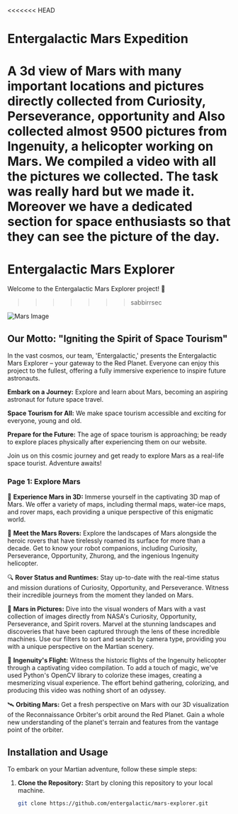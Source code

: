 <<<<<<< HEAD
# Entergalactic Mars Expedition


A 3d view of Mars with many important locations and pictures directly collected from Curiosity, Perseverance, opportunity and 
Also collected almost 9500 pictures from Ingenuity, a helicopter working on Mars. We compiled a video with all the pictures we collected. The task was really hard but we made it. Moreover we have a dedicated section for space enthusiasts so that they can see the picture of the day.
=======
# Entergalactic Mars Explorer

Welcome to the Entergalactic Mars Explorer project! 🚀
>>>>>>> sabbirrsec


![Mars Image](https://i.ibb.co/xYxNMF3/Screenshot-from-2023-09-11-02-26-46.png)


## Our Motto: "Igniting the Spirit of Space Tourism"
In the vast cosmos, our team, 'Entergalactic,' presents the Entergalactic Mars Explorer – your gateway to the Red Planet. Everyone can enjoy this project to the fullest, offering a fully immersive experience to inspire future astronauts.

**Embark on a Journey:** Explore and learn about Mars, becoming an aspiring astronaut for future space travel.

**Space Tourism for All:** We make space tourism accessible and exciting for everyone, young and old.

**Prepare for the Future:** The age of space tourism is approaching; be ready to explore places physically after experiencing them on our website.

Join us on this cosmic journey and get ready to explore Mars as a real-life space tourist. Adventure awaits! 
### Page 1: Explore Mars

🌌 **Experience Mars in 3D:** Immerse yourself in the captivating 3D map of Mars. We offer a variety of maps, including thermal maps, water-ice maps, and rover maps, each providing a unique perspective of this enigmatic world.

🤖 **Meet the Mars Rovers:** Explore the landscapes of Mars alongside the heroic rovers that have tirelessly roamed its surface for more than a decade. Get to know your robot companions, including Curiosity, Perseverance, Opportunity, Zhurong, and the ingenious Ingenuity helicopter.

🔍 **Rover Status and Runtimes:** Stay up-to-date with the real-time status and mission durations of Curiosity, Opportunity, and Perseverance. Witness their incredible journeys from the moment they landed on Mars.

📸 **Mars in Pictures:** Dive into the visual wonders of Mars with a vast collection of images directly from NASA's Curiosity, Opportunity, Perseverance, and Spirit rovers. Marvel at the stunning landscapes and discoveries that have been captured through the lens of these incredible machines. Use our filters to sort and search by camera type, providing you with a unique perspective on the Martian scenery.

🚁 **Ingenuity's Flight:** Witness the historic flights of the Ingenuity helicopter through a captivating video compilation. To add a touch of magic, we've used Python's OpenCV library to colorize these images, creating a mesmerizing visual experience. The effort behind gathering, colorizing, and producing this video was nothing short of an odyssey.

🛰️ **Orbiting Mars:** Get a fresh perspective on Mars with our 3D visualization of the Reconnaissance Orbiter's orbit around the Red Planet. Gain a whole new understanding of the planet's terrain and features from the vantage point of the orbiter.


## Installation and Usage

To embark on your Martian adventure, follow these simple steps:

1. **Clone the Repository:** Start by cloning this repository to your local machine.

   ```bash
   git clone https://github.com/entergalactic/mars-explorer.git
